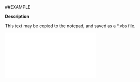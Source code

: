 

##EXAMPLE

**Description**

This text may be copied to the notepad, and saved as a *.vbs file.

![](../../Examples/vbs/ClientScript.OnCurrentSelectionBeforeSave.vbs.txt)





